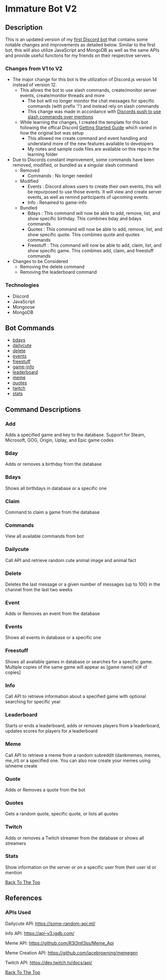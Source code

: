 # Immature Bot V2

## Description
This is an updated version of my [first Discord bot](https://github.com/parshsee/discordbot) that contains some notable changes and improvements as detailed below.
Similar to the first bot, this will also utilize JavaScript and MongoDB as well as the same APIs and provide useful functons for my friends on their respective servers.

### Changes from V1 to V2
- The major change for this bot is the utilization of Discord.js version 14 instead of version 12.
	- This allows the bot to use slash commands, create/monitor server events, create/monitor threads and more
		- The bot will no longer monitor the chat messages for specific commands (with prefix '!') and instead rely on slash commands
		- This change was made in accordance with [Discords push to use slash commands over mentions](https://support-dev.discord.com/hc/en-us/articles/6025578854295)
	- While learning the changes, I created the template for this bot following the offical Discord [Getting Started Guide](https://discordjs.guide/#before-you-begin) which varied in how the original bot was setup
		- This allowed me create command and event handling and understand more of the new features available to developers
		- My notes and sample code files are available on this repo in the learning folder
- Due to Discords constant improvement, some commands have been removed, modified, or bundled as a singular slash command
	- Removed
		- Commands			: No longer needed
	- Modified
		- Events			: Discord allows users to create their own events, this will be repurposed to use those events. It will view and create server events, as well as remind participants of upcoming events.
		- Info				: Renamed to game-info
	- Bundled
		- Bdays	: This command will now be able to add, remove, list, and show specific birthday. This combines bday and bdays commands
		- Quotes : This command will now be able to add, remove, list, and show specific quote. This combines quote and quotes commands
		- Freestuff : This command will now be able to add, claim, list, and show specific game. This combines add, claim, and freestuff commands
- Changes to be Considered
	- Removing the delete command
	- Removing the leaderboard command

### Technologies
- Discord
- JavaScript
- Mongoose
- MongoDB

## Bot Commands
- [bdays](#bdays)
- [dailycute](#dailycute)
- [delete](#delete)
- [events](#events)
- [freestuff](#freestuff)
- [game-info](#game-info)
- [leaderboard](#leaderboard)
- [meme](#meme)
- [quotes](#quotes)
- [twitch](#twitch)
- [stats](#stats)

## Command Descriptions
### Add
Adds a specified game and key to the database. Support for Steam, Microsoft, GOG, Origin, Uplay, and Epic game codes
### Bday
Adds or removes a birthday from the database
### Bdays
Shows all birthdays in database or a specific one
### Claim
Command to claim a game from the database
### Commands
View all available commands from bot
### Dailycute
Call API and retrieve random cute animal image and animal fact
### Delete
Deletes the last message or a given number of messages (up to 100) in the channel from the last two weeks
### Event
Adds or Removes an event from the database
### Events
Shows all events in database or a specific one
### Freestuff
Shows all available games in database or searches for a specific game. Multiple copies of the same game will appear as [game name] x[# of copies]
### Info
Call API to retrieve information about a specified game with optional searching for specific year
### Leaderboard
Starts or ends a leaderboard, adds or removes players from a leaderboard, updates scores for players for a leaderboard
### Meme
Call API to retrieve a meme from a random subreddit (dankmemes, memes, me_irl) or a specified one. You can also now create your memes using ia!meme create
### Quote
Adds or Removes a quote from the bot
### Quotes
Gets a random quote, specific quote, or lists all quotes
### Twitch
Adds or removes a Twitch streamer from the database or shows all streamers
### Stats
Show information on the server or on a specific user from their user id or mention

[Back To The Top](#Immature-Bot)

## References
### APIs Used
Dailycute API: 	https://some-random-api.ml/

Info API: https://api-v3.igdb.com/

Meme API: https://github.com/R3l3ntl3ss/Meme_Api

Meme Creation API: https://github.com/jacebrowning/memegen

Twitch API: https://dev.twitch.tv/docs/api/

[Back To The Top](#Immature-Bot)